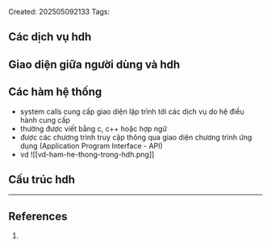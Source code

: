 Created: 202505092133
Tags: 

## Các dịch vụ hdh

## Giao diện giữa người dùng và hdh

## Các hàm hệ thống
- system calls cung cấp giao diện lập trình tới các dịch vụ do hệ điều hành cung cấp
- thường được viết bằng c, c++ hoặc hợp ngữ
- được các chương trình truy cập thông qua giao diện chương trình ứng dụng (Application Program Interface - API)
- vd
	![[vd-ham-he-thong-trong-hdh.png]]

## Cấu trúc hdh

-----
## References
1.
